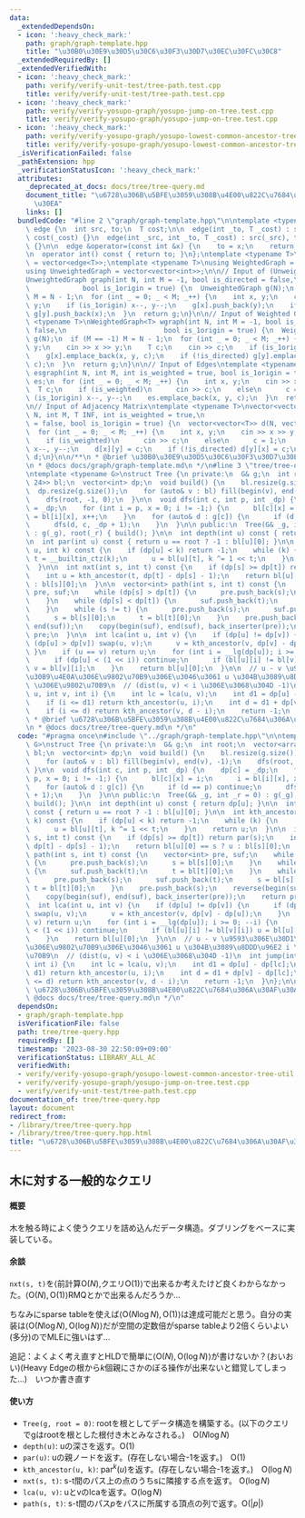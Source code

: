 ```yaml
---
data:
  _extendedDependsOn:
  - icon: ':heavy_check_mark:'
    path: graph/graph-template.hpp
    title: "\u30B0\u30E9\u30D5\u30C6\u30F3\u30D7\u30EC\u30FC\u30C8"
  _extendedRequiredBy: []
  _extendedVerifiedWith:
  - icon: ':heavy_check_mark:'
    path: verify/verify-unit-test/tree-path.test.cpp
    title: verify/verify-unit-test/tree-path.test.cpp
  - icon: ':heavy_check_mark:'
    path: verify/verify-yosupo-graph/yosupo-jump-on-tree.test.cpp
    title: verify/verify-yosupo-graph/yosupo-jump-on-tree.test.cpp
  - icon: ':heavy_check_mark:'
    path: verify/verify-yosupo-graph/yosupo-lowest-common-ancestor-tree-util.test.cpp
    title: verify/verify-yosupo-graph/yosupo-lowest-common-ancestor-tree-util.test.cpp
  _isVerificationFailed: false
  _pathExtension: hpp
  _verificationStatusIcon: ':heavy_check_mark:'
  attributes:
    _deprecated_at_docs: docs/tree/tree-query.md
    document_title: "\u6728\u306B\u5BFE\u3059\u308B\u4E00\u822C\u7684\u306A\u30AF\u30A8\
      \u30EA"
    links: []
  bundledCode: "#line 2 \"graph/graph-template.hpp\"\n\ntemplate <typename T>\nstruct\
    \ edge {\n  int src, to;\n  T cost;\n\n  edge(int _to, T _cost) : src(-1), to(_to),\
    \ cost(_cost) {}\n  edge(int _src, int _to, T _cost) : src(_src), to(_to), cost(_cost)\
    \ {}\n\n  edge &operator=(const int &x) {\n    to = x;\n    return *this;\n  }\n\
    \n  operator int() const { return to; }\n};\ntemplate <typename T>\nusing Edges\
    \ = vector<edge<T>>;\ntemplate <typename T>\nusing WeightedGraph = vector<Edges<T>>;\n\
    using UnweightedGraph = vector<vector<int>>;\n\n// Input of (Unweighted) Graph\n\
    UnweightedGraph graph(int N, int M = -1, bool is_directed = false,\n         \
    \             bool is_1origin = true) {\n  UnweightedGraph g(N);\n  if (M == -1)\
    \ M = N - 1;\n  for (int _ = 0; _ < M; _++) {\n    int x, y;\n    cin >> x >>\
    \ y;\n    if (is_1origin) x--, y--;\n    g[x].push_back(y);\n    if (!is_directed)\
    \ g[y].push_back(x);\n  }\n  return g;\n}\n\n// Input of Weighted Graph\ntemplate\
    \ <typename T>\nWeightedGraph<T> wgraph(int N, int M = -1, bool is_directed =\
    \ false,\n                        bool is_1origin = true) {\n  WeightedGraph<T>\
    \ g(N);\n  if (M == -1) M = N - 1;\n  for (int _ = 0; _ < M; _++) {\n    int x,\
    \ y;\n    cin >> x >> y;\n    T c;\n    cin >> c;\n    if (is_1origin) x--, y--;\n\
    \    g[x].emplace_back(x, y, c);\n    if (!is_directed) g[y].emplace_back(y, x,\
    \ c);\n  }\n  return g;\n}\n\n// Input of Edges\ntemplate <typename T>\nEdges<T>\
    \ esgraph(int N, int M, int is_weighted = true, bool is_1origin = true) {\n  Edges<T>\
    \ es;\n  for (int _ = 0; _ < M; _++) {\n    int x, y;\n    cin >> x >> y;\n  \
    \  T c;\n    if (is_weighted)\n      cin >> c;\n    else\n      c = 1;\n    if\
    \ (is_1origin) x--, y--;\n    es.emplace_back(x, y, c);\n  }\n  return es;\n}\n\
    \n// Input of Adjacency Matrix\ntemplate <typename T>\nvector<vector<T>> adjgraph(int\
    \ N, int M, T INF, int is_weighted = true,\n                           bool is_directed\
    \ = false, bool is_1origin = true) {\n  vector<vector<T>> d(N, vector<T>(N, INF));\n\
    \  for (int _ = 0; _ < M; _++) {\n    int x, y;\n    cin >> x >> y;\n    T c;\n\
    \    if (is_weighted)\n      cin >> c;\n    else\n      c = 1;\n    if (is_1origin)\
    \ x--, y--;\n    d[x][y] = c;\n    if (!is_directed) d[y][x] = c;\n  }\n  return\
    \ d;\n}\n\n/**\n * @brief \u30B0\u30E9\u30D5\u30C6\u30F3\u30D7\u30EC\u30FC\u30C8\
    \n * @docs docs/graph/graph-template.md\n */\n#line 3 \"tree/tree-query.hpp\"\n\
    \ntemplate <typename G>\nstruct Tree {\n private:\n  G& g;\n  int root;\n  vector<array<int,\
    \ 24>> bl;\n  vector<int> dp;\n  void build() {\n    bl.resize(g.size());\n  \
    \  dp.resize(g.size());\n    for (auto& v : bl) fill(begin(v), end(v), -1);\n\
    \    dfs(root, -1, 0);\n  }\n\n  void dfs(int c, int p, int _dp) {\n    dp[c]\
    \ = _dp;\n    for (int i = p, x = 0; i != -1;) {\n      bl[c][x] = i;\n      i\
    \ = bl[i][x], x++;\n    }\n    for (auto& d : g[c]) {\n      if (d == p) continue;\n\
    \      dfs(d, c, _dp + 1);\n    }\n  }\n\n public:\n  Tree(G& _g, int _r = 0)\
    \ : g(_g), root(_r) { build(); }\n\n  int depth(int u) const { return dp[u]; }\n\
    \n  int par(int u) const { return u == root ? -1 : bl[u][0]; }\n\n  int kth_ancestor(int\
    \ u, int k) const {\n    if (dp[u] < k) return -1;\n    while (k) {\n      int\
    \ t = __builtin_ctz(k);\n      u = bl[u][t], k ^= 1 << t;\n    }\n    return u;\n\
    \  }\n\n  int nxt(int s, int t) const {\n    if (dp[s] >= dp[t]) return par(s);\n\
    \    int u = kth_ancestor(t, dp[t] - dp[s] - 1);\n    return bl[u][0] == s ? u\
    \ : bl[s][0];\n  }\n\n  vector<int> path(int s, int t) const {\n    vector<int>\
    \ pre, suf;\n    while (dp[s] > dp[t]) {\n      pre.push_back(s);\n      s = bl[s][0];\n\
    \    }\n    while (dp[s] < dp[t]) {\n      suf.push_back(t);\n      t = bl[t][0];\n\
    \    }\n    while (s != t) {\n      pre.push_back(s);\n      suf.push_back(t);\n\
    \      s = bl[s][0];\n      t = bl[t][0];\n    }\n    pre.push_back(s);\n    reverse(begin(suf),\
    \ end(suf));\n    copy(begin(suf), end(suf), back_inserter(pre));\n    return\
    \ pre;\n  }\n\n  int lca(int u, int v) {\n    if (dp[u] != dp[v]) {\n      if\
    \ (dp[u] > dp[v]) swap(u, v);\n      v = kth_ancestor(v, dp[v] - dp[u]);\n   \
    \ }\n    if (u == v) return u;\n    for (int i = __lg(dp[u]); i >= 0; --i) {\n\
    \      if (dp[u] < (1 << i)) continue;\n      if (bl[u][i] != bl[v][i]) u = bl[u][i],\
    \ v = bl[v][i];\n    }\n    return bl[u][0];\n  }\n\n  // u - v \u9593\u306E\u30D1\
    \u30B9\u4E0A\u306E\u9802\u70B9\u306E\u3046\u3061 u \u304B\u3089\u8DDD\u96E2 i\
    \ \u306E\u9802\u70B9\n  // (dist(u, v) < i \u306E\u3068\u304D -1)\n  int jump(int\
    \ u, int v, int i) {\n    int lc = lca(u, v);\n    int d1 = dp[u] - dp[lc];\n\
    \    if (i <= d1) return kth_ancestor(u, i);\n    int d = d1 + dp[v] - dp[lc];\n\
    \    if (i <= d) return kth_ancestor(v, d - i);\n    return -1;\n  }\n};\n\n/**\n\
    \ * @brief \u6728\u306B\u5BFE\u3059\u308B\u4E00\u822C\u7684\u306A\u30AF\u30A8\u30EA\
    \n * @docs docs/tree/tree-query.md\n */\n"
  code: "#pragma once\n#include \"../graph/graph-template.hpp\"\n\ntemplate <typename\
    \ G>\nstruct Tree {\n private:\n  G& g;\n  int root;\n  vector<array<int, 24>>\
    \ bl;\n  vector<int> dp;\n  void build() {\n    bl.resize(g.size());\n    dp.resize(g.size());\n\
    \    for (auto& v : bl) fill(begin(v), end(v), -1);\n    dfs(root, -1, 0);\n \
    \ }\n\n  void dfs(int c, int p, int _dp) {\n    dp[c] = _dp;\n    for (int i =\
    \ p, x = 0; i != -1;) {\n      bl[c][x] = i;\n      i = bl[i][x], x++;\n    }\n\
    \    for (auto& d : g[c]) {\n      if (d == p) continue;\n      dfs(d, c, _dp\
    \ + 1);\n    }\n  }\n\n public:\n  Tree(G& _g, int _r = 0) : g(_g), root(_r) {\
    \ build(); }\n\n  int depth(int u) const { return dp[u]; }\n\n  int par(int u)\
    \ const { return u == root ? -1 : bl[u][0]; }\n\n  int kth_ancestor(int u, int\
    \ k) const {\n    if (dp[u] < k) return -1;\n    while (k) {\n      int t = __builtin_ctz(k);\n\
    \      u = bl[u][t], k ^= 1 << t;\n    }\n    return u;\n  }\n\n  int nxt(int\
    \ s, int t) const {\n    if (dp[s] >= dp[t]) return par(s);\n    int u = kth_ancestor(t,\
    \ dp[t] - dp[s] - 1);\n    return bl[u][0] == s ? u : bl[s][0];\n  }\n\n  vector<int>\
    \ path(int s, int t) const {\n    vector<int> pre, suf;\n    while (dp[s] > dp[t])\
    \ {\n      pre.push_back(s);\n      s = bl[s][0];\n    }\n    while (dp[s] < dp[t])\
    \ {\n      suf.push_back(t);\n      t = bl[t][0];\n    }\n    while (s != t) {\n\
    \      pre.push_back(s);\n      suf.push_back(t);\n      s = bl[s][0];\n     \
    \ t = bl[t][0];\n    }\n    pre.push_back(s);\n    reverse(begin(suf), end(suf));\n\
    \    copy(begin(suf), end(suf), back_inserter(pre));\n    return pre;\n  }\n\n\
    \  int lca(int u, int v) {\n    if (dp[u] != dp[v]) {\n      if (dp[u] > dp[v])\
    \ swap(u, v);\n      v = kth_ancestor(v, dp[v] - dp[u]);\n    }\n    if (u ==\
    \ v) return u;\n    for (int i = __lg(dp[u]); i >= 0; --i) {\n      if (dp[u]\
    \ < (1 << i)) continue;\n      if (bl[u][i] != bl[v][i]) u = bl[u][i], v = bl[v][i];\n\
    \    }\n    return bl[u][0];\n  }\n\n  // u - v \u9593\u306E\u30D1\u30B9\u4E0A\
    \u306E\u9802\u70B9\u306E\u3046\u3061 u \u304B\u3089\u8DDD\u96E2 i \u306E\u9802\
    \u70B9\n  // (dist(u, v) < i \u306E\u3068\u304D -1)\n  int jump(int u, int v,\
    \ int i) {\n    int lc = lca(u, v);\n    int d1 = dp[u] - dp[lc];\n    if (i <=\
    \ d1) return kth_ancestor(u, i);\n    int d = d1 + dp[v] - dp[lc];\n    if (i\
    \ <= d) return kth_ancestor(v, d - i);\n    return -1;\n  }\n};\n\n/**\n * @brief\
    \ \u6728\u306B\u5BFE\u3059\u308B\u4E00\u822C\u7684\u306A\u30AF\u30A8\u30EA\n *\
    \ @docs docs/tree/tree-query.md\n */\n"
  dependsOn:
  - graph/graph-template.hpp
  isVerificationFile: false
  path: tree/tree-query.hpp
  requiredBy: []
  timestamp: '2023-08-30 22:50:09+09:00'
  verificationStatus: LIBRARY_ALL_AC
  verifiedWith:
  - verify/verify-yosupo-graph/yosupo-lowest-common-ancestor-tree-util.test.cpp
  - verify/verify-yosupo-graph/yosupo-jump-on-tree.test.cpp
  - verify/verify-unit-test/tree-path.test.cpp
documentation_of: tree/tree-query.hpp
layout: document
redirect_from:
- /library/tree/tree-query.hpp
- /library/tree/tree-query.hpp.html
title: "\u6728\u306B\u5BFE\u3059\u308B\u4E00\u822C\u7684\u306A\u30AF\u30A8\u30EA"
---
```

## 木に対する一般的なクエリ

#### 概要

木を触る時によく使うクエリを詰め込んだデータ構造。ダブリングをベースに実装している。

#### 余談

`nxt(s, t)`を$\langle$前計算$\mathrm{O}(N)$,クエリ$\mathrm{O}(1)$$\rangle$で出来るか考えたけど良くわからなかった。$\langle\mathrm{O}(N),\mathrm{O}(1)\rangle$RMQとかで出来るんだろうか…

ちなみにsparse tableを使えば$\langle\mathrm{O}(N\log N),\mathrm{O}(1)\rangle$は達成可能だと思う。自分の実装は$\langle\mathrm{O}(N\log N),\mathrm{O}(\log N)\rangle$だが空間の定数倍がsparse tableより2倍くらいよい(多分)のでMLEに強いはず… 

追記：よくよく考え直すとHLDで簡単に$\langle\mathrm{O}(N),\mathrm{O}(\log N)\rangle$が書けないか？(おいおい)(Heavy Edgeの根から$k$個親にさかのぼる操作が出来ないと錯覚してしまった…)　いつか書き直す

#### 使い方

- `Tree(g, root = 0)`: rootを根としてデータ構造を構築する。(以下のクエリでgはrootを根とした根付き木とみなされる。)　$\mathrm{O}(N \log N)$
- `depth(u)`: uの深さを返す。$\mathrm{O}(1)$
- `par(u)`: uの親ノードを返す。(存在しない場合-1を返す。)　$\mathrm{O}(1)$
- `kth_ancestor(u, k)`: $\mathrm{par}^k(u)$を返す。(存在しない場合-1を返す。)　$\mathrm{O}(\log N)$
- `nxt(s, t)`: s-t間のパス上の点のうちsに隣接する点を返す。 $\mathrm{O}(\log N)$
- `lca(u, v)`: uとvのlcaを返す。$\mathrm{O}(\log N)$
- `path(s, t)`: s-t間のパス$p$をパスに所属する頂点の列で返す。$\mathrm{O}(\lvert p\rvert)$

